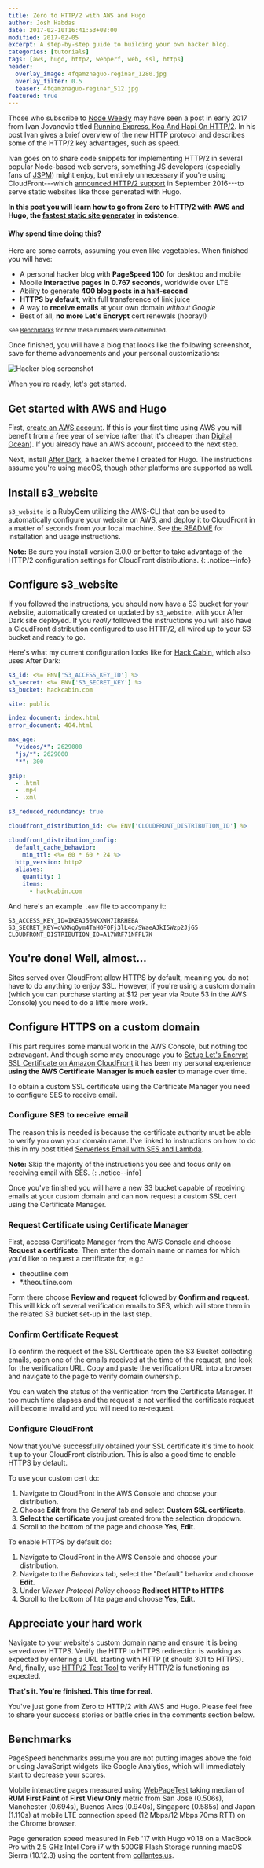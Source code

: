 ```yaml
---
title: Zero to HTTP/2 with AWS and Hugo
author: Josh Habdas
date: 2017-02-10T16:41:53+08:00
modified: 2017-02-05
excerpt: A step-by-step guide to building your own hacker blog.
categories: [tutorials]
tags: [aws, hugo, http2, webperf, web, ssl, https]
header:
  overlay_image: 4fqamznaguo-reginar_1280.jpg
  overlay_filter: 0.5
  teaser: 4fqamznaguo-reginar_512.jpg
featured: true
---
```


Those who subscribe to [Node Weekly](http://nodeweekly.com/) may have seen a post in early 2017 from Ivan Jovanovic titled [Running Express, Koa And Hapi On HTTP/2](http://ivanjov.com/running-express-koa-and-hapi-on-http-2/). In his post Ivan gives a brief overview of the new HTTP protocol and describes some of the HTTP/2 key advantages, such as speed.

Ivan goes on to share code snippets for implementing HTTP/2 in several popular Node-based web servers, something JS developers (especially fans of [JSPM](http://jspm.io/)) might enjoy, but entirely unnecessary if you're using CloudFront---which [announced HTTP/2 support](https://aws.amazon.com/about-aws/whats-new/2016/09/amazon-cloudfront-now-supports-http2/) in September 2016---to serve static websites like those generated with Hugo.

**In this post you will learn how to go from Zero to HTTP/2 with AWS and Hugo, the [fastest static site generator](/choose-hugo-over-jekyll/) in existence.**

<aside class="notice--success">
  <h4>Why spend time doing this?</h4>
  <p>Here are some carrots, assuming you even like vegetables. When finished you will have:</p>
  <ul>
    <li>A personal hacker blog with <b>PageSpeed 100</b> for desktop and mobile</li>
    <li>Mobile <b>interactive pages in 0.767 seconds</b>, worldwide over LTE</li>
    <li>Ability to generate <b>400 blog posts in a half-second</b></li>
    <li><b>HTTPS by default</b>, with full transference of link juice</li>
    <li>A way to <b>receive emails</b> at your own domain <i>without Google</i></li>
    <li>Best of all, <b>no more Let's Encrypt</b> cert renewals (hooray!)</li>
  </ul>
  <p><small>See <a href="#benchmarks">Benchmarks</a> for how these numbers were determined.</small></p>
</aside>

Once finished, you will have a blog that looks like the following screenshot, save for theme advancements and your personal customizations:

![Hacker blog screenshot](/images/after-dark-framed.png "After Dark Hugo in Safari")

When you're ready, let's get started.

## Get started with AWS and Hugo

First, [create an AWS account](https://portal.aws.amazon.com/gp/aws/developer/registration/). If this is your first time using AWS you will benefit from a free year of service (after that it's cheaper than [Digital Ocean](https://m.do.co/c/9d5c1c681fd0)). If you already have an AWS account, proceed to the next step.

Next, install [After Dark](https://github.com/comfusion/after-dark), a hacker theme I created for Hugo. The instructions assume you're using macOS, though other platforms are supported as well.

## Install s3_website

`s3_website` is a RubyGem utilizing the AWS-CLI that can be used to automatically configure your website on AWS, and deploy it to CloudFront in a matter of seconds from your local machine. See [the README](https://github.com/laurilehmijoki/s3_website) for installation and usage instructions.

**Note:** Be sure you install version 3.0.0 or better to take advantage of the HTTP/2 configuration settings for CloudFront distributions.
{: .notice--info}

## Configure s3_website

If you followed the instructions, you should now have a S3 bucket for your website, automatically created or updated by `s3_website`, with your After Dark site deployed. If you _really_ followed the instructions you will also have a CloudFront distribution configured to use HTTP/2, all wired up to your S3 bucket and ready to go.

Here's what my current configuration looks like for [Hack Cabin](https://hackcabin.com), which also uses After Dark:

```yaml
s3_id: <%= ENV['S3_ACCESS_KEY_ID'] %>
s3_secret: <%= ENV['S3_SECRET_KEY'] %>
s3_bucket: hackcabin.com

site: public

index_document: index.html
error_document: 404.html

max_age:
  "videos/*": 2629000
  "js/*": 2629000
  "*": 300

gzip:
  - .html
  - .mp4
  - .xml

s3_reduced_redundancy: true

cloudfront_distribution_id: <%= ENV['CLOUDFRONT_DISTRIBUTION_ID'] %>

cloudfront_distribution_config:
  default_cache_behavior:
    min_ttl: <%= 60 * 60 * 24 %>
  http_version: http2
  aliases:
    quantity: 1
    items:
      - hackcabin.com

```

And here's an example `.env` file to accompany it:

```shell
S3_ACCESS_KEY_ID=IKEAJ56NKXWH7IRRHEBA
S3_SECRET_KEY=oVXNqOym4TaHOFQFj3lL4q/SWaeAJkI5Wzp2JjG5
CLOUDFRONT_DISTRIBUTION_ID=A17WRF71NFFL7K
```

## You're done! Well, almost...

Sites served over CloudFront allow HTTPS by default, meaning you do not have to do anything to enjoy SSL. However, if you're using a custom domain (which you can purchase starting at $12 per year via Route 53 in the AWS Console) you need to do a little more work.

## Configure HTTPS on a custom domain

This part requires some manual work in the AWS Console, but nothing too extravagant. And though some may encourage you to [Setup Let's Encrypt SSL Certificate on Amazon CloudFront](https://medium.com/@richardkall/setup-lets-encrypt-ssl-certificate-on-amazon-cloudfront-b217669987b2) it has been my personal experience **using the AWS Certificate Manager is much easier** to manage over time.

To obtain a custom SSL certificate using the Certificate Manager you need to configure SES to receive email.

### Configure SES to receive email

The reason this is needed is because the certificate authority must be able to verify you own your domain name. I've linked to instructions on how to do this in my post titled [Serverless Email with SES and Lambda](https://habd.as/serverless-email-forwards-ses-lambda-crash-course/#configure-ses-to-send-and-receive-email).

**Note:** Skip the majority of the instructions you see and focus only on receiving email with SES.
{: .notice--info}

Once you've finished you will have a new S3 bucket capable of receiving emails at your custom domain and can now request a custom SSL cert using the Certificate Manager.

### Request Certificate using Certificate Manager

First, access Certificate Manager from the AWS Console and choose **Request a certificate**. Then enter the domain name or names for which you'd like to request a certificate for, e.g.:

- theoutline.com
- \*.theoutline.com

Form there choose **Review and request** followed by **Confirm and request**. This will kick off several verification emails to SES, which will store them in the related S3 bucket set-up in the last step.

### Confirm Certificate Request

To confirm the request of the SSL Certificate open the S3 Bucket collecting emails, open one of the emails received at the time of the request, and look for the verification URL. Copy and paste the verification URL into a browser and navigate to the page to verify domain ownership.

You can watch the status of the verification from the Certificate Manager. If too much time elapses and the request is not verified the certificate request will become invalid and you will need to re-request.

### Configure CloudFront

Now that you've successfully obtained your SSL certificate it's time to hook it up to your CloudFront distribution. This is also a good time to enable HTTPS by default.

To use your custom cert do:

1. Navigate to CloudFront in the AWS Console and choose your distribution.
1. Choose **Edit** from the _General_ tab and select **Custom SSL certificate**.
1. **Select the certificate** you just created from the selection dropdown.
1. Scroll to the bottom of the page and choose **Yes, Edit**.

To enable HTTPS by default do:

1. Navigate to CloudFront in the AWS Console and choose your distribution.
1. Navigate to the _Behaviors_ tab, select the "Default" behavior and choose **Edit**.
1. Under _Viewer Protocol Policy_ choose **Redirect HTTP to HTTPS**
1. Scroll to the bottom of hte page and choose **Yes, Edit**.

## Appreciate your hard work

Navigate to your website's custom domain name and ensure it is being served over HTTPS. Verify the HTTP to HTTPS redirection is working as expected by entering a URL starting with HTTP (it should 301 to HTTPS). And, finally, use [HTTP/2 Test Tool](https://tools.keycdn.com/http2-test) to verify HTTP/2 is functioning as expected.

**That's it. You're finished. This time for real.**

You've just gone from Zero to HTTP/2 with AWS and Hugo. Please feel free to share your success stories or battle cries in the comments section below.

## Benchmarks

PageSpeed benchmarks assume you are not putting images above the fold or using JavaScript widgets like Google Analytics, which will immediately start to decrease your scores.

Mobile interactive pages measured using <a target="_blank" href="https://www.webpagetest.org/">WebPageTest</a> taking median of <b>RUM First Paint</b> of <b>First View Only</b> metric from San Jose (0.506s), Manchester (0.694s), Buenos Aires (0.940s), Singapore (0.585s) and Japan (1.110s) at mobile LTE connection speed (12 Mbps/12 Mbps 70ms RTT) on the Chrome browser.

Page generation speed measured in Feb '17 with Hugo v0.18 on a MacBook Pro with 2.5 GHz Intel Core i7 with 500GB Flash Storage running macOS Sierra (10.12.3) using the content from [collantes.us](https://collantes.us/).
